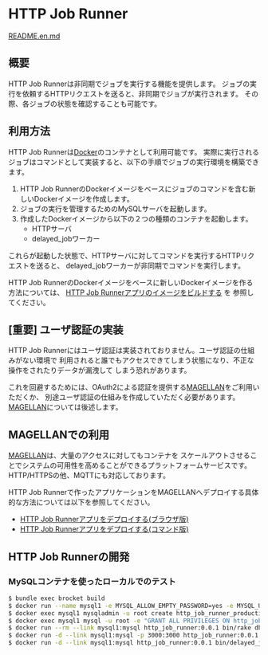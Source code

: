 # HTTP Job Runner

[README.en.md](./README.en.md)

## 概要

HTTP Job Runnerは非同期でジョブを実行する機能を提供します。
ジョブの実行を依頼するHTTPリクエストを送ると、非同期でジョブが実行されます。
その際、各ジョブの状態を確認することも可能です。

## 利用方法

HTTP Job Runnerは[Docker](https://www.docker.com/)のコンテナとして利用可能です。
実際に実行されるジョブはコマンドとして実装すると、以下の手順でジョブの実行環境を構築できます。

1. HTTP Job RunnerのDockerイメージをベースにジョブのコマンドを含む新しいDockerイメージを作成します。
2. ジョブの実行を管理するためのMySQLサーバを起動します。
3. 作成したDockerイメージから以下の２つの種類のコンテナを起動します。
    - HTTPサーバ
    - delayed_jobワーカー

これらが起動した状態で、HTTPサーバに対してコマンドを実行するHTTPリクエストを送ると、
delayed_jobワーカーが非同期でコマンドを実行します。

HTTP Job RunnerのDockerイメージをベースに新しいDockerイメージを作る方法については、
[HTTP Job Runnerアプリのイメージをビルドする](../doc/build_app_image.ja.md) を
参照してください。


## [重要] ユーザ認証の実装

HTTP Job Runnerにはユーザ認証は実装されておりません。ユーザ認証の仕組みがない環境で
利用されると誰でもアクセスできてしまう状態になり、不正な操作をされたりデータが漏洩して
しまう恐れがあります。

これを回避するためには、OAuth2による認証を提供する[MAGELLAN](http://www.magellanic-clouds.com/)をご利用いただくか、
別途ユーザ認証の仕組みを作成していただく必要があります。[MAGELLAN](http://www.magellanic-clouds.com/)については後述します。

## MAGELLANでの利用

[MAGELLAN](http://www.magellanic-clouds.com/)は、大量のアクセスに対してもコンテナを
スケールアウトさせることでシステムの可用性を高めることができるプラットフォームサービスです。
HTTP/HTTPSの他、MQTTにも対応しております。

HTTP Job Runnerで作ったアプリケーションをMAGELLANへデプロイする具体的な方法については以下を参照してください。

- [HTTP Job Runnerアプリをデプロイする(ブラウザ版)](../doc/deploy_to_magellan_with_browser.ja.md)
- [HTTP Job Runnerアプリをデプロイする(コマンド版)](../doc/deploy_to_magellan_with_command.ja.md)


## HTTP Job Runnerの開発

### MySQLコンテナを使ったローカルでのテスト

```bash
$ bundle exec brocket build
$ docker run --name mysql1 -e MYSQL_ALLOW_EMPTY_PASSWORD=yes -e MYSQL_USER=app1 -e MYSQL_PASSWORD=password -d mysql:latest
$ docker exec mysql1 mysqladmin -u root create http_job_runner_production
$ docker exec mysql1 mysql -u root -e "GRANT ALL PRIVILEGES ON http_job_runner_production.* TO  'app1'@'%';"
$ docker run --rm --link mysql1:mysql http_job_runner:0.0.1 bin/rake db:migrate
$ docker run -d --link mysql1:mysql -p 3000:3000 http_job_runner:0.0.1 bin/rails server --bind=0.0.0.0 --port 3000
$ docker run -d --link mysql1:mysql http_job_runner:0.0.1 bin/delayed_job run
```

